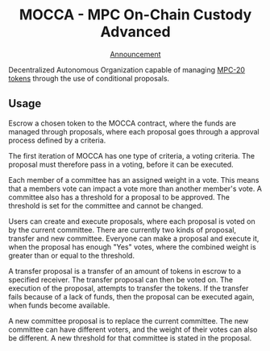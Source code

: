 <div align="center">

# MOCCA - MPC On-Chain Custody Advanced

[Announcement](https://partisiablockchain.com/mocca-unveiled-in-davos/)

</div>

Decentralized Autonomous Organization capable of managing [MPC-20 tokens](../token-v2) through the
use of conditional proposals.

## Usage

Escrow a chosen token to the MOCCA contract, where the funds are managed through proposals, where each proposal goes
through a approval process defined by a criteria.

The first iteration of MOCCA has one type of criteria, a voting criteria.
The proposal must therefore pass in a voting, before it can be executed.

Each member of a committee has an assigned weight in a vote. This means that a members vote can impact a vote more
than another member's vote. A committee also has a threshold for a proposal to be approved.
The threshold is set for the committee and cannot be changed.

Users can create and execute proposals, where each proposal is voted on by the current committee. There are currently
two kinds of proposal, transfer and new committee. Everyone can make a proposal and execute it, when the proposal has
enough "Yes" votes, where the combined weight is greater than or equal to the threshold.

A transfer proposal is a transfer of an amount of tokens in escrow to a specified receiver. The transfer proposal can
then be voted on. The execution of the proposal, attempts to transfer the tokens. If the transfer fails because of a
lack of funds, then the proposal can be executed again, when funds become available.

A new committee proposal is to replace the current committee. The new committee can have different voters, and the
weight of their votes can also be different. A new threshold for that committee is stated in the proposal.

